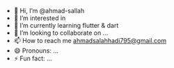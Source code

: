 - 👋 Hi, I’m @ahmad-sallah
- 👀 I’m interested in 
- 🌱 I’m currently learning flutter & dart
- 💞️ I’m looking to collaborate on ...
- 📫 How to reach me ahmadsalahhadi795@gmail.com
- 😄 Pronouns: ...
- ⚡ Fun fact: ...

<!---
ahmad-sallah/ahmad-sallah is a ✨ special ✨ repository because its `README.md` (this file) appears on your GitHub profile.
You can click the Preview link to take a look at your changes.
--->

